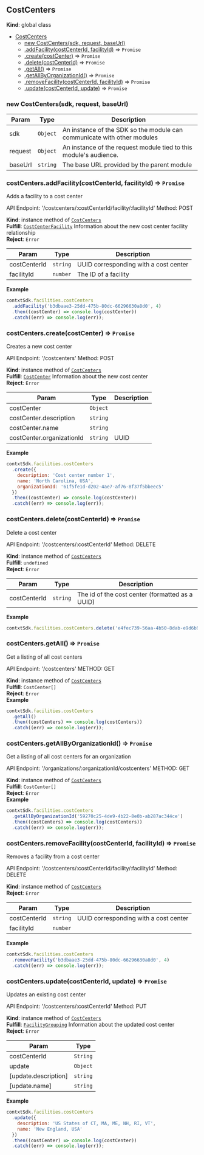 <a name="CostCenters"></a>

## CostCenters

**Kind**: global class

* [CostCenters](#CostCenters)
  * [new CostCenters(sdk, request, baseUrl)](#new_CostCenters_new)
  * [.addFacility(costCenterId, facilityId)](#CostCenters+addFacility) ⇒ <code>Promise</code>
  * [.create(costCenter)](#CostCenters+create) ⇒ <code>Promise</code>
  * [.delete(costCenterId)](#CostCenters+delete) ⇒ <code>Promise</code>
  * [.getAll()](#CostCenters+getAll) ⇒ <code>Promise</code>
  * [.getAllByOrganizationId()](#CostCenters+getAllByOrganizationId) ⇒ <code>Promise</code>
  * [.removeFacility(costCenterId, facilityId)](#CostCenters+removeFacility) ⇒ <code>Promise</code>
  * [.update(costCenterId, update)](#CostCenters+update) ⇒ <code>Promise</code>

<a name="new_CostCenters_new"></a>

### new CostCenters(sdk, request, baseUrl)

| Param   | Type                | Description                                                             |
| ------- | ------------------- | ----------------------------------------------------------------------- |
| sdk     | <code>Object</code> | An instance of the SDK so the module can communicate with other modules |
| request | <code>Object</code> | An instance of the request module tied to this module's audience.       |
| baseUrl | <code>string</code> | The base URL provided by the parent module                              |

<a name="CostCenters+addFacility"></a>

### costCenters.addFacility(costCenterId, facilityId) ⇒ <code>Promise</code>

Adds a facility to a cost center

API Endpoint: '/costcenters/:costCenterId/facility/:facilityId'
Method: POST

**Kind**: instance method of [<code>CostCenters</code>](#CostCenters)  
**Fulfill**: [<code>CostCenterFacility</code>](./Typedefs.md#CostCenterFacility) Information about the new cost center facility relationship  
**Reject**: <code>Error</code>

| Param        | Type                | Description                           |
| ------------ | ------------------- | ------------------------------------- |
| costCenterId | <code>string</code> | UUID corresponding with a cost center |
| facilityId   | <code>number</code> | The ID of a facility                  |

**Example**

```js
contxtSdk.facilities.costCenters
  .addFacility('b3dbaae3-25dd-475b-80dc-66296630a8d0', 4)
  .then((costCenter) => console.log(costCenter))
  .catch((err) => console.log(err));
```

<a name="CostCenters+create"></a>

### costCenters.create(costCenter) ⇒ <code>Promise</code>

Creates a new cost center

API Endpoint: '/costcenters'
Method: POST

**Kind**: instance method of [<code>CostCenters</code>](#CostCenters)  
**Fulfill**: [<code>CostCenter</code>](./Typedefs.md#CostCenter) Information about the new cost center  
**Reject**: <code>Error</code>

| Param                     | Type                | Description |
| ------------------------- | ------------------- | ----------- |
| costCenter                | <code>Object</code> |             |
| costCenter.description    | <code>string</code> |             |
| costCenter.name           | <code>string</code> |             |
| costCenter.organizationId | <code>string</code> | UUID        |

**Example**

```js
contxtSdk.facilities.costCenters
  .create({
    decsription: 'Cost center number 1',
    name: 'North Carolina, USA',
    organizationId: '61f5fe1d-d202-4ae7-af76-8f37f5bbeec5'
  })
  .then((costCenter) => console.log(costCenter))
  .catch((err) => console.log(err));
```

<a name="CostCenters+delete"></a>

### costCenters.delete(costCenterId) ⇒ <code>Promise</code>

Delete a cost center

API Endpoint: '/costcenters/:costCenterId'
Method: DELETE

**Kind**: instance method of [<code>CostCenters</code>](#CostCenters)  
**Fulfill**: <code>undefined</code>  
**Reject**: <code>Error</code>

| Param        | Type                | Description                                     |
| ------------ | ------------------- | ----------------------------------------------- |
| costCenterId | <code>string</code> | The id of the cost center (formatted as a UUID) |

**Example**

```js
contxtSdk.facilities.costCenters.delete('e4fec739-56aa-4b50-8dab-e9d6b9c91a5d');
```

<a name="CostCenters+getAll"></a>

### costCenters.getAll() ⇒ <code>Promise</code>

Get a listing of all cost centers

API Endpoint: '/costcenters'
METHOD: GET

**Kind**: instance method of [<code>CostCenters</code>](#CostCenters)  
**Fulfill**: <code>CostCenter[]</code>  
**Reject**: <code>Error</code>  
**Example**

```js
contxtSdk.facilities.costCenters
  .getAll()
  .then((costCenters) => console.log(costCenters))
  .catch((err) => console.log(err));
```

<a name="CostCenters+getAllByOrganizationId"></a>

### costCenters.getAllByOrganizationId() ⇒ <code>Promise</code>

Get a listing of all cost centers for an organization

API Endpoint: '/organizations/:organizationId/costcenters'
METHOD: GET

**Kind**: instance method of [<code>CostCenters</code>](#CostCenters)  
**Fulfill**: <code>CostCenter[]</code>  
**Reject**: <code>Error</code>  
**Example**

```js
contxtSdk.facilities.costCenters
  .getAllByOrganizationId('59270c25-4de9-4b22-8e0b-ab287ac344ce')
  .then((costCenters) => console.log(costCenters))
  .catch((err) => console.log(err));
```

<a name="CostCenters+removeFacility"></a>

### costCenters.removeFacility(costCenterId, facilityId) ⇒ <code>Promise</code>

Removes a facility from a cost center

API Endpoint: '/costcenters/:costCenterId/facility/:facilityId'
Method: DELETE

**Kind**: instance method of [<code>CostCenters</code>](#CostCenters)  
**Reject**: <code>Error</code>

| Param        | Type                | Description                           |
| ------------ | ------------------- | ------------------------------------- |
| costCenterId | <code>string</code> | UUID corresponding with a cost center |
| facilityId   | <code>number</code> |                                       |

**Example**

```js
contxtSdk.facilities.costCenters
  .removeFacility('b3dbaae3-25dd-475b-80dc-66296630a8d0', 4)
  .catch((err) => console.log(err));
```

<a name="CostCenters+update"></a>

### costCenters.update(costCenterId, update) ⇒ <code>Promise</code>

Updates an existing cost center

API Endpoint: '/costcenters/:costCenterId'
Method: PUT

**Kind**: instance method of [<code>CostCenters</code>](#CostCenters)  
**Fulfill**: [<code>FacilityGrouping</code>](./Typedefs.md#FacilityGrouping) Information about the updated cost center  
**Reject**: <code>Error</code>

| Param                | Type                |
| -------------------- | ------------------- |
| costCenterId         | <code>String</code> |
| update               | <code>Object</code> |
| [update.description] | <code>string</code> |
| [update.name]        | <code>string</code> |

**Example**

```js
contxtSdk.facilities.costCenters
  .update({
    description: 'US States of CT, MA, ME, NH, RI, VT',
    name: 'New England, USA'
  })
  .then((costCenter) => console.log(costCenter))
  .catch((err) => console.log(err));
```
